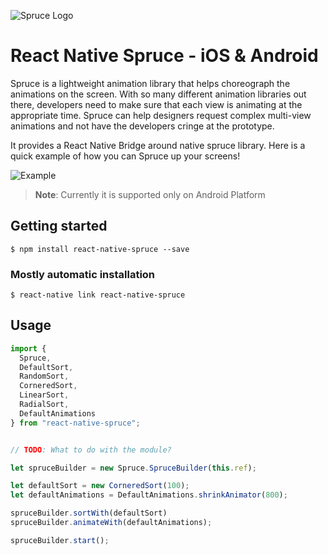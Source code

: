 ![Spruce Logo](https://github.com/willowtreeapps/spruce-ios/raw/master/imgs/header_image.png)

# React Native Spruce - iOS & Android

Spruce is a lightweight animation library that helps choreograph the animations on the screen. With so many different animation libraries out there, developers need to make sure that each view is animating at the appropriate time. Spruce can help designers request complex multi-view animations and not have the developers cringe at the prototype.

It provides a React Native Bridge around native spruce library. Here is a quick example of how you can Spruce up your screens!

![Example](https://github.com/willowtreeapps/spruce-ios/raw/master/imgs/extensibility-tests.gif)


> **Note**: Currently it is supported only on Android Platform

## Getting started

`$ npm install react-native-spruce --save`

### Mostly automatic installation

`$ react-native link react-native-spruce`


## Usage
```javascript
import {
  Spruce,
  DefaultSort,
  RandomSort,
  CorneredSort,
  LinearSort,
  RadialSort,
  DefaultAnimations
} from "react-native-spruce";


// TODO: What to do with the module?

let spruceBuilder = new Spruce.SpruceBuilder(this.ref);

let defaultSort = new CorneredSort(100);
let defaultAnimations = DefaultAnimations.shrinkAnimator(800);

spruceBuilder.sortWith(defaultSort)
spruceBuilder.animateWith(defaultAnimations);

spruceBuilder.start();

```

